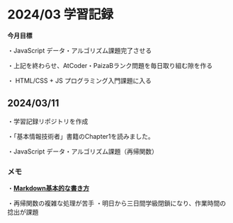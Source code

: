# 2024/03 学習記録

**今月目標**

・JavaScript データ・アルゴリズム課題完了させる

・上記を終わらせ、AtCoder・PaizaBランク問題を毎日取り組む隙を作る

・ HTML/CSS + JS プログラミング入門課題に入る

## 2024/03/11
・学習記録リポジトリを作成

・「基本情報技術者」書籍のChapter1を読みました。

・JavaScript データ・アルゴリズム課題（再帰関数）

### メモ

・[**Markdown基本的な書き方**](https://docs.github.com/ja/get-started/writing-on-github/getting-started-with-writing-and-formatting-on-github/basic-writing-and-formatting-syntax)

・再帰関数の複雑な処理が苦手
・明日から三日間学級閉鎖になり、作業時間の捻出が課題
